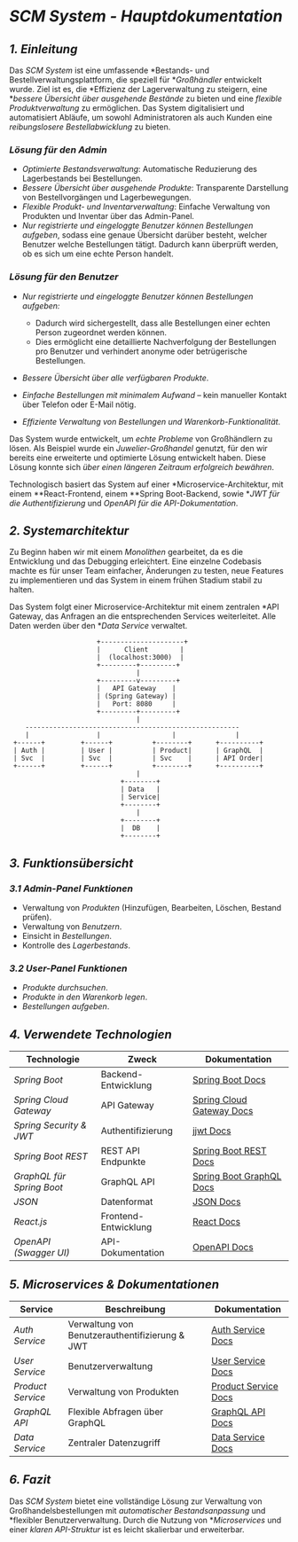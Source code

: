# *SCM System - Hauptdokumentation*

## *1. Einleitung*

Das *SCM System* ist eine umfassende *Bestands- und Bestellverwaltungsplattform, die speziell für **Großhändler* entwickelt wurde. Ziel ist es, die *Effizienz der Lagerverwaltung zu steigern, eine **bessere Übersicht über ausgehende Bestände* zu bieten und eine *flexible Produktverwaltung* zu ermöglichen. Das System digitalisiert und automatisiert Abläufe, um sowohl Administratoren als auch Kunden eine *reibungslosere Bestellabwicklung* zu bieten.

### *Lösung für den Admin*
- *Optimierte Bestandsverwaltung*: Automatische Reduzierung des Lagerbestands bei Bestellungen.
- *Bessere Übersicht über ausgehende Produkte*: Transparente Darstellung von Bestellvorgängen und Lagerbewegungen.
- *Flexible Produkt- und Inventarverwaltung*: Einfache Verwaltung von Produkten und Inventar über das Admin-Panel.
- *Nur registrierte und eingeloggte Benutzer können Bestellungen aufgeben*, sodass eine genaue Übersicht darüber besteht, welcher Benutzer welche Bestellungen tätigt. Dadurch kann überprüft werden, ob es sich um eine echte Person handelt.


### *Lösung für den Benutzer*
- *Nur registrierte und eingeloggte Benutzer können Bestellungen aufgeben:*
  - Dadurch wird sichergestellt, dass alle Bestellungen einer echten Person zugeordnet werden können.
  - Dies ermöglicht eine detaillierte Nachverfolgung der Bestellungen pro Benutzer und verhindert anonyme oder betrügerische Bestellungen.
  
- *Bessere Übersicht über alle verfügbaren Produkte*.
- *Einfache Bestellungen mit minimalem Aufwand* – kein manueller Kontakt über Telefon oder E-Mail nötig.
- *Effiziente Verwaltung von Bestellungen und Warenkorb-Funktionalität*.

Das System wurde entwickelt, um *echte Probleme* von Großhändlern zu lösen. Als Beispiel wurde ein *Juwelier-Großhandel* genutzt, für den wir bereits eine erweiterte und optimierte Lösung entwickelt haben. Diese Lösung konnte sich *über einen längeren Zeitraum erfolgreich bewähren*.

Technologisch basiert das System auf einer *Microservice-Architektur, mit einem **React-Frontend, einem **Spring Boot-Backend, sowie **JWT für die Authentifizierung* und *OpenAPI für die API-Dokumentation*.

## *2. Systemarchitektur*

Zu Beginn haben wir mit einem *Monolithen* gearbeitet, da es die Entwicklung und das Debugging erleichtert. Eine einzelne Codebasis machte es für unser Team einfacher, Änderungen zu testen, neue Features zu implementieren und das System in einem frühen Stadium stabil zu halten.


Das System folgt einer Microservice-Architektur mit einem zentralen *API Gateway, das Anfragen an die entsprechenden Services weiterleitet. Alle Daten werden über den **Data Service* verwaltet.

```text
                      +---------------------+
                      |      Client        |
                      |  (localhost:3000)  |
                      +---------+---------+
                                |
                      +---------v---------+
                      |   API Gateway    |
                      | (Spring Gateway) |
                      |   Port: 8080     |
                      +---------+---------+
                                |
    ------------------------------------------------------
    |                 |                  |               |
 +------+         +------+          +--------+      +----------+
 | Auth |         | User |          | Product|      | GraphQL  |
 | Svc  |         | Svc  |          | Svc    |      | API Order|
 +------+         +------+          +--------+      +----------+
                                |
                            +--------+
                            | Data   |
                            | Service|
                            +--------+
                                |
                            +--------+
                            |  DB    |
                            +--------+

```
## *3. Funktionsübersicht*

### *3.1 Admin-Panel Funktionen*
- Verwaltung von *Produkten* (Hinzufügen, Bearbeiten, Löschen, Bestand prüfen).
- Verwaltung von *Benutzern*.
- Einsicht in *Bestellungen*.
- Kontrolle des *Lagerbestands*.

### *3.2 User-Panel Funktionen*
- *Produkte durchsuchen*.
- *Produkte in den Warenkorb legen*.
- *Bestellungen aufgeben*.

## *4. Verwendete Technologien*

| Technologie | Zweck | Dokumentation |
|------------|--------|---------------|
| *Spring Boot* | Backend-Entwicklung | [Spring Boot Docs](https://spring.io/projects/spring-boot) |
| *Spring Cloud Gateway* | API Gateway | [Spring Cloud Gateway Docs](https://spring.io/projects/spring-cloud-gateway) |
| *Spring Security & JWT* | Authentifizierung | [jjwt Docs](https://github.com/jwtk/jjwt) |
| *Spring Boot REST* | REST API Endpunkte | [Spring Boot REST Docs](https://spring.io/guides/gs/rest-service/) |
| *GraphQL für Spring Boot* | GraphQL API | [Spring Boot GraphQL Docs](https://www.graphql-java.com/documentation/spring-boot) |
| *JSON* | Datenformat | [JSON Docs](https://www.json.org/json-en.html) |
| *React.js* | Frontend-Entwicklung | [React Docs](https://reactjs.org/) |
| *OpenAPI (Swagger UI)* | API-Dokumentation | [OpenAPI Docs](https://swagger.io/specification/) |

## *5. Microservices & Dokumentationen*

| Service | Beschreibung | Dokumentation |
|---------|-------------|---------------|
| *Auth Service* | Verwaltung von Benutzerauthentifizierung & JWT | [Auth Service Docs](https://github.com/WebApps-WiSe-24/webapp-power-rangers/blob/main/auth/Docs.md) |
| *User Service* | Benutzerverwaltung | [User Service Docs](https://github.com/WebApps-WiSe-24/webapp-power-rangers/blob/main/users/docs.md) |
| *Product Service* | Verwaltung von Produkten | [Product Service Docs](https://github.com/example/product-docs) |
| *GraphQL API* | Flexible Abfragen über GraphQL | [GraphQL API Docs](https://github.com/WebApps-WiSe-24/webapp-power-rangers/blob/main/graphql/docs.md) |
| *Data Service* | Zentraler Datenzugriff | [Data Service Docs](https://github.com/WebApps-WiSe-24/webapp-power-rangers/blob/main/dataservice/docs.md) |

## *6. Fazit*

Das *SCM System* bietet eine vollständige Lösung zur Verwaltung von Großhandelsbestellungen mit *automatischer Bestandsanpassung* und *flexibler Benutzerverwaltung. Durch die Nutzung von **Microservices* und einer *klaren API-Struktur* ist es leicht skalierbar und erweiterbar.
